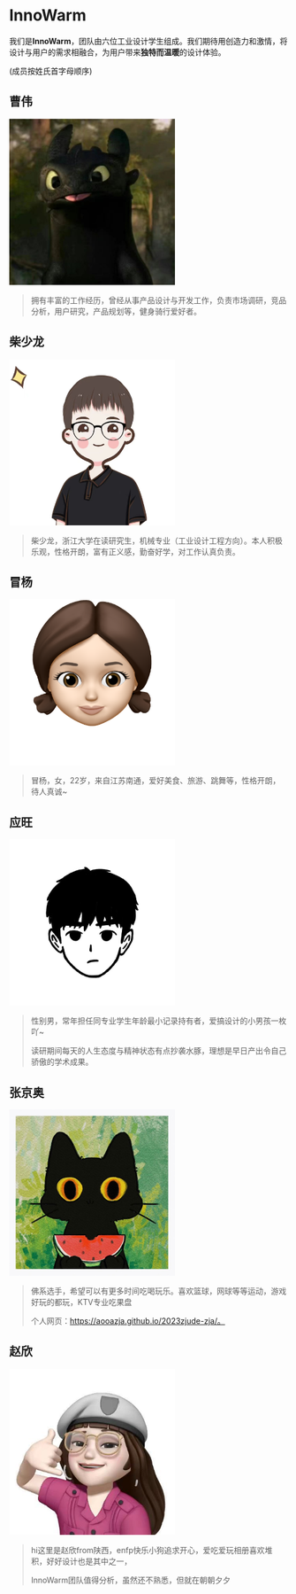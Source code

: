 # InnoWarm

我们是**InnoWarm**，团队由六位工业设计学生组成。我们期待用创造力和激情，将设计与用户的需求相融合，为用户带来**独特而温暖**的设计体验。

(成员按姓氏首字母顺序)

## 曹伟

<body>
<div class="center">
    <img src="https://github.com/ingw3216/blogimage/raw/main/img/caowei.jpg" width="300px" height="300px">
</div>
</body>

>拥有丰富的工作经历，曾经从事产品设计与开发⼯作，负责市场调研，竞品分析，用户研究，产品规划等，健身骑行爱好者。

## 柴少龙

<div class="center">
    <img src="https://github.com/ingw3216/blogimage/raw/main/img/chaisl.jpg" width="300px" height="300px">
</div>

>柴少龙，浙江大学在读研究生，机械专业（工业设计工程方向）。本人积极乐观，性格开朗，富有正义感，勤奋好学，对工作认真负责。

## 冒杨

<div class="center">
    <img src="https://github.com/ingw3216/blogimage/raw/main/img/maoyang.png" width="300px" height="300px">
</div>

>冒杨，女，22岁，来自江苏南通，爱好美食、旅游、跳舞等，性格开朗，待人真诚~

## 应旺

<div class="center">
    <img src="https://github.com/ingw3216/blogimage/raw/main/img/eecdb4613644c65865d9325d8488d02.jpg" width="300px" height="300px">
</div>

>性别男，常年担任同专业学生年龄最小记录持有者，爱搞设计的小男孩一枚吖~
>
>读研期间每天的人生态度与精神状态有点抄袭水豚，理想是早日产出令自己骄傲的学术成果。

## 张京奥

<div class="center">
    <img src="https://github.com/aooazja/2023zjude-zja/raw/f571a77bb4a622c64a7e2dad54c526824c7215b6/IMG/WechatIMG5.jpg" width="300px" height="300px">
</div>

>佛系选手，希望可以有更多时间吃喝玩乐。喜欢篮球，网球等等运动，游戏好玩的都玩，KTV专业吃果盘
>
>个人网页：https://aooazja.github.io/2023zjude-zja/。

## 赵欣

<div class="center">
    <img src="https://github.com/ingw3216/blogimage/raw/main/img/zhaoxin.jpg" width="300px" height="300px">
</div>

>hi这里是赵欣from陕西，enfp快乐小狗追求开心，爱吃爱玩相册喜欢堆积，好好设计也是其中之一，
>
>InnoWarm团队值得分析，虽然还不熟悉，但就在朝朝夕夕
